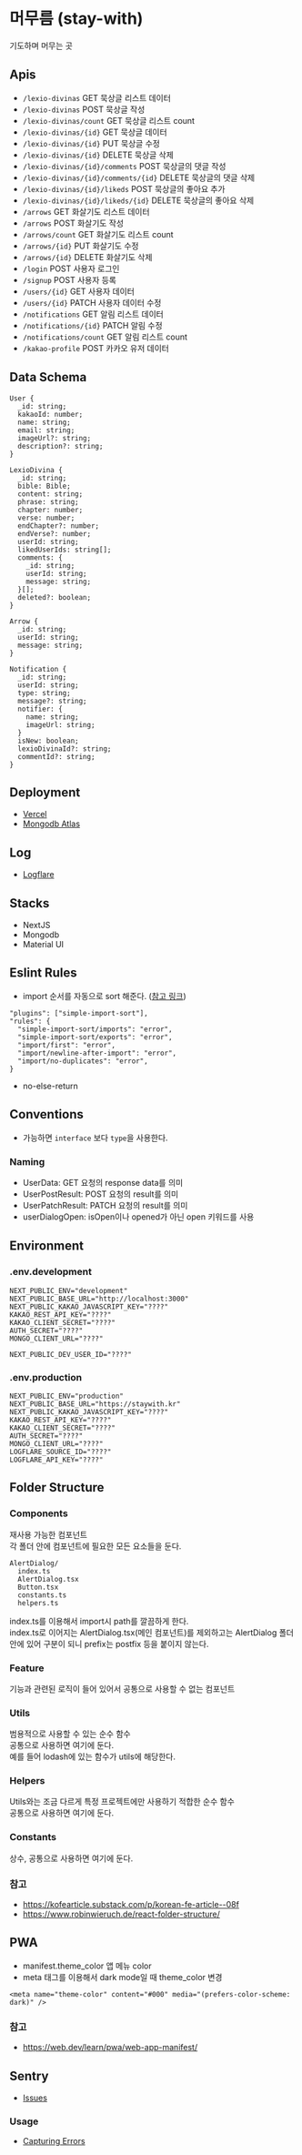 # 머무름 (stay-with)

기도하며 머무는 곳

## Apis

- `/lexio-divinas` GET 묵상글 리스트 데이터
- `/lexio-divinas` POST 묵상글 작성
- `/lexio-divinas/count` GET 묵상글 리스트 count
- `/lexio-divinas/{id}` GET 묵상글 데이터
- `/lexio-divinas/{id}` PUT 묵상글 수정
- `/lexio-divinas/{id}` DELETE 묵상글 삭제
- `/lexio-divinas/{id}/comments` POST 묵상글의 댓글 작성
- `/lexio-divinas/{id}/comments/{id}` DELETE 묵상글의 댓글 삭제
- `/lexio-divinas/{id}/likeds` POST 묵상글의 좋아요 추가
- `/lexio-divinas/{id}/likeds/{id}` DELETE 묵상글의 좋아요 삭제
- `/arrows` GET 화살기도 리스트 데이터
- `/arrows` POST 화살기도 작성
- `/arrows/count` GET 화살기도 리스트 count
- `/arrows/{id}` PUT 화살기도 수정
- `/arrows/{id}` DELETE 화살기도 삭제
- `/login` POST 사용자 로그인
- `/signup` POST 사용자 등록
- `/users/{id}` GET 사용자 데이터
- `/users/{id}` PATCH 사용자 데이터 수정
- `/notifications` GET 알림 리스트 데이터
- `/notifications/{id}` PATCH 알림 수정
- `/notifications/count` GET 알림 리스트 count
- `/kakao-profile` POST 카카오 유저 데이터

## Data Schema

```
User {
  _id: string;
  kakaoId: number;
  name: string;
  email: string;
  imageUrl?: string;
  description?: string;
}
```

```
LexioDivina {
  _id: string;
  bible: Bible;
  content: string;
  phrase: string;
  chapter: number;
  verse: number;
  endChapter?: number;
  endVerse?: number;
  userId: string;
  likedUserIds: string[];
  comments: {
    _id: string;
    userId: string;
    message: string;
  }[];
  deleted?: boolean;
}
```

```
Arrow {
  _id: string;
  userId: string;
  message: string;
}
```

```
Notification {
  _id: string;
  userId: string;
  type: string;
  message?: string;
  notifier: {
    name: string;
    imageUrl: string;
  }
  isNew: boolean;
  lexioDivinaId?: string;
  commentId?: string;
}
```

## Deployment

- [Vercel](https://vercel.com/socratone/stay-with)
- [Mongodb Atlas](https://cloud.mongodb.com/v2/63e7a20d3a6c87733d5ab363#/clusters)

## Log

- [Logflare](https://logflare.app/sources/28243)

## Stacks

- NextJS
- Mongodb
- Material UI

## Eslint Rules

- import 순서를 자동으로 sort 해준다. ([참고 링크](https://github.com/lydell/eslint-plugin-simple-import-sort))

```
"plugins": ["simple-import-sort"],
"rules": {
  "simple-import-sort/imports": "error",
  "simple-import-sort/exports": "error",
  "import/first": "error",
  "import/newline-after-import": "error",
  "import/no-duplicates": "error",
}
```

- no-else-return

## Conventions

- 가능하면 `interface` 보다 `type`을 사용한다.

### Naming

- UserData: GET 요청의 response data를 의미
- UserPostResult: POST 요청의 result를 의미
- UserPatchResult: PATCH 요청의 result를 의미
- userDialogOpen: isOpen이나 opened가 아닌 open 키워드를 사용

## Environment

### .env.development

```
NEXT_PUBLIC_ENV="development"
NEXT_PUBLIC_BASE_URL="http://localhost:3000"
NEXT_PUBLIC_KAKAO_JAVASCRIPT_KEY="????"
KAKAO_REST_API_KEY="????"
KAKAO_CLIENT_SECRET="????"
AUTH_SECRET="????"
MONGO_CLIENT_URL="????"

NEXT_PUBLIC_DEV_USER_ID="????"
```

### .env.production

```
NEXT_PUBLIC_ENV="production"
NEXT_PUBLIC_BASE_URL="https://staywith.kr"
NEXT_PUBLIC_KAKAO_JAVASCRIPT_KEY="????"
KAKAO_REST_API_KEY="????"
KAKAO_CLIENT_SECRET="????"
AUTH_SECRET="????"
MONGO_CLIENT_URL="????"
LOGFLARE_SOURCE_ID="????"
LOGFLARE_API_KEY="????"
```

## Folder Structure

### Components

재사용 가능한 컴포넌트\
각 폴더 안에 컴포넌트에 필요한 모든 요소들을 둔다.

```
AlertDialog/
  index.ts
  AlertDialog.tsx
  Button.tsx
  constants.ts
  helpers.ts
```

index.ts를 이용해서 import시 path를 깔끔하게 한다.\
index.ts로 이어지는 AlertDialog.tsx(메인 컴포넌트)를 제외하고는 AlertDialog 폴더 안에 있어 구분이 되니 prefix는 postfix 등을 붙이지 않는다.

### Feature

기능과 관련된 로직이 들어 있어서 공통으로 사용할 수 없는 컴포넌트

### Utils

범용적으로 사용할 수 있는 순수 함수\
공통으로 사용하면 여기에 둔다.\
예를 들어 lodash에 있는 함수가 utils에 해당한다.

### Helpers

Utils와는 조금 다르게 특정 프로젝트에만 사용하기 적합한 순수 함수\
공통으로 사용하면 여기에 둔다.

### Constants

상수, 공통으로 사용하면 여기에 둔다.

### 참고

- https://kofearticle.substack.com/p/korean-fe-article--08f
- https://www.robinwieruch.de/react-folder-structure/

## PWA

- manifest.theme_color 앱 메뉴 color
- meta 태그를 이용해서 dark mode일 때 theme_color 변경

```tsx
<meta name="theme-color" content="#000" media="(prefers-color-scheme: dark)" />
```

### 참고

- https://web.dev/learn/pwa/web-app-manifest/

## Sentry

- [Issues](https://socratone.sentry.io/issues/?project=4505635607019520)

### Usage

- [Capturing Errors](https://docs.sentry.io/platforms/javascript/guides/nextjs/usage/#capturing-errors)
